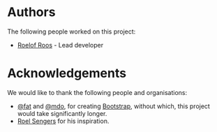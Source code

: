 # Authors

The following people worked on this project:

 -  [Roelof Roos](https://github.com/roelofr) - Lead developer

[dev-roelof]: https://github.com/roelofr

# Acknowledgements

We would like to thank the following people and organisations:

 -  [@fat][at-fat] and [@mdo][at-mdo], for creating [Bootstrap][gh-bootstrap], without which, this project would take
    significantly longer.
 -  [Roel Sengers][gh-polyfloyd] for his inspiration.


[at-fat]: https://twitter.com/fat
[at-mdo]: https://twitter.com/mdo
[gh-bootstrap]: https://github.com/twbs/bootstrap
[gh-polyfloyd]: https://github.com/polyfloyd
